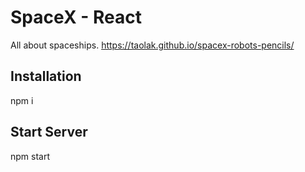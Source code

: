 # SpaceX - React

All about spaceships.
https://taolak.github.io/spacex-robots-pencils/

## Installation

npm i

## Start Server

npm start
